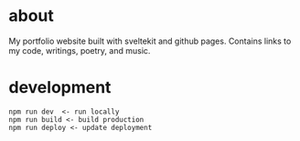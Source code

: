 # about
 My portfolio website built with sveltekit and github pages. Contains links to my code, writings, poetry, and music. 

# development
```
npm run dev  <- run locally
npm run build <- build production
npm run deploy <- update deployment
```